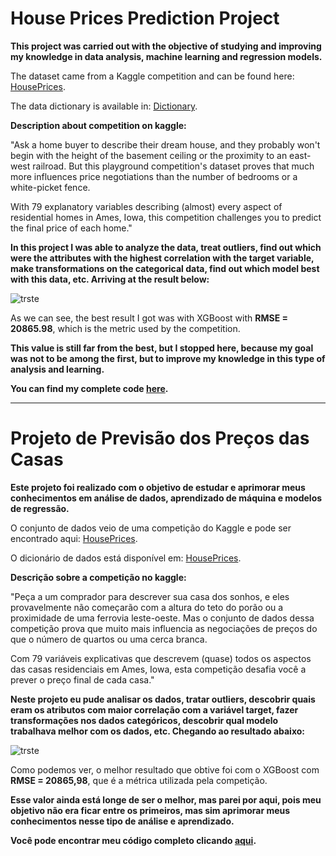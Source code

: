 # House Prices Prediction Project

**This project was carried out with the objective of studying and improving my knowledge in data analysis, machine learning and regression models.**

The dataset came from a Kaggle competition and can be found here: [HousePrices](https://www.kaggle.com/competitions/house-prices-advanced-regression-techniques/data).

The data dictionary is available in: [Dictionary](https://www.kaggle.com/competitions/house-prices-advanced-regression-techniques/data).

**Description about competition on kaggle:**

"Ask a home buyer to describe their dream house, and they probably won't begin with the height of the basement ceiling or the proximity to an east-west railroad. But this playground competition's dataset proves that much more influences price negotiations than the number of bedrooms or a white-picket fence.

With 79 explanatory variables describing (almost) every aspect of residential homes in Ames, Iowa, this competition challenges you to predict the final price of each home."

**In this project I was able to analyze the data, treat outliers, find out which were the attributes with the highest correlation with the target variable, make transformations on the categorical data, find out which model best with this data, etc. Arriving at the result below:**

![trste](https://user-images.githubusercontent.com/97925292/166833231-8861fe1b-1d52-431e-a179-f3291d1a6928.PNG)

As we can see, the best result I got was with XGBoost with **RMSE = 20865.98**, which is the metric used by the competition.

**This value is still far from the best, but I stopped here, because my goal was not to be among the first, but to improve my knowledge in this type of analysis and learning.**

**You can find my complete code [here](https://github.com/RaFrancelino/House_Prices/blob/main/House_Prices.ipynb).**

-----------------------------------------------------------------------------------------------------------------------------------------------------------------------

# Projeto de Previsão dos Preços das Casas

**Este projeto foi realizado com o objetivo de estudar e aprimorar meus conhecimentos em análise de dados, aprendizado de máquina e modelos de regressão.**

O conjunto de dados veio de uma competição do Kaggle e pode ser encontrado aqui: [HousePrices](https://www.kaggle.com/competitions/house-prices-advanced-regression-techniques/data).

O dicionário de dados está disponível em: [HousePrices](https://www.kaggle.com/competitions/house-prices-advanced-regression-techniques/data).

**Descrição sobre a competição no kaggle:**

"Peça a um comprador para descrever sua casa dos sonhos, e eles provavelmente não começarão com a altura do teto do porão ou a proximidade de uma ferrovia leste-oeste. Mas o conjunto de dados dessa competição prova que muito mais influencia as negociações de preços do que o número de quartos ou uma cerca branca.

Com 79 variáveis explicativas que descrevem (quase) todos os aspectos das casas residenciais em Ames, Iowa, esta competição desafia você a prever o preço final de cada casa."

**Neste projeto eu pude analisar os dados, tratar outliers, descobrir quais eram os atributos com maior correlação com a variável target, fazer transformações nos dados categóricos, descobrir qual modelo trabalhava melhor com os dados, etc. Chegando ao resultado abaixo:**

![trste](https://user-images.githubusercontent.com/97925292/166833231-8861fe1b-1d52-431e-a179-f3291d1a6928.PNG)

Como podemos ver, o melhor resultado que obtive foi com o XGBoost com **RMSE = 20865,98**, que é a métrica utilizada pela competição.

**Esse valor ainda está longe de ser o melhor, mas parei por aqui, pois meu objetivo não era ficar entre os primeiros, mas sim aprimorar meus conhecimentos nesse tipo de análise e aprendizado.**

**Você pode encontrar meu código completo clicando [aqui](https://github.com/RaFrancelino/House_Prices/blob/main/House_Prices.ipynb).**
